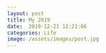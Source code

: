 ```yaml
---
layout: post
title: My 2019
date:  2019-12-21 12:21:06
categories: Life
image: /assets/images/post.jpg
---
```

 